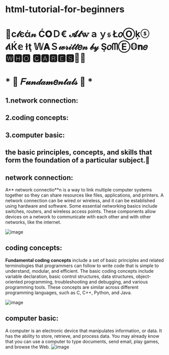 # html-tutorial-for-beginners
# 🎯c𝓁єά𝓃 Ć𝐎Ｄ€ 𝓐𝓵𝕨ａｙ𝔰 Ł𝑜Ⓞķⓢ 𝓁ιЌ𝕖 Ɨţ 𝕎𝐀Ｓ𝓌𝓇𝒾𝓉𝓉𝑒𝓃 𝒷𝓎  Ş𝑜ᗰⒺ𝕆𝐧𝑒 🆆🅷🅾 🅲🅰🆁🅴🆂💛💞
# *  🎀  𝐹𝓊𝓃𝒹𝒶𝓂𝑒𝓃𝓉𝒶𝓁𝓈  🎀  *
## 1.network connection:
## 2.coding concepts:
## 3.computer basic:
## the basic principles, concepts, and skills that form the foundation of a particular subject.💛
## network connection:
A** network connectio**n is a way to link multiple computer systems together so they can share resources like files, applications, and printers. A network connection can be wired or wireless, and it can be established using hardware and software. 
Some essential networking basics include switches, routers, and wireless access points. These components allow devices on a network to communicate with each other and with other networks, like the internet.


![image](https://github.com/user-attachments/assets/f8e59c17-ba94-4b71-ad1e-5b5ce19f000a)
## coding concepts:

**Fundamental coding concepts** include a set of basic principles and related terminologies that programmers can follow to write code that is simple to understand, modular, and efficient. The basic coding concepts include variable declaration, basic control structures, data structures, object-oriented programming, troubleshooting and debugging, and various programming tools. These concepts are similar across different programming languages, such as C, C++, Python, and Java.

![image](https://github.com/user-attachments/assets/927cd961-7f1d-4a26-90c3-744463dbe66c)

## computer basic:
A computer is an electronic device that manipulates information, or data. It has the ability to store, retrieve, and process data. You may already know that you can use a computer to type documents, send email, play games, and browse the Web.
![image](https://github.com/user-attachments/assets/78b5751d-daf6-4a52-8fbe-bd9e9165bbce)


